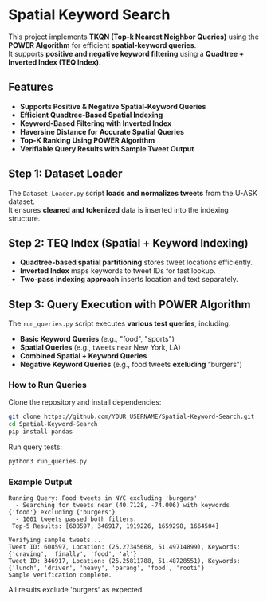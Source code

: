 # Spatial Keyword Search

This project implements **TKQN (Top-k Nearest Neighbor Queries)** using the **POWER Algorithm** for efficient **spatial-keyword queries**.  
It supports **positive and negative keyword filtering** using a **Quadtree + Inverted Index (TEQ Index).**  

## Features
- **Supports Positive & Negative Spatial-Keyword Queries**
- **Efficient Quadtree-Based Spatial Indexing**
- **Keyword-Based Filtering with Inverted Index**
- **Haversine Distance for Accurate Spatial Queries**
- **Top-K Ranking Using POWER Algorithm**
- **Verifiable Query Results with Sample Tweet Output**

## Step 1: Dataset Loader
The `Dataset_Loader.py` script **loads and normalizes tweets** from the U-ASK dataset.  
It ensures **cleaned and tokenized** data is inserted into the indexing structure.

## Step 2: TEQ Index (Spatial + Keyword Indexing)
- **Quadtree-based spatial partitioning** stores tweet locations efficiently.
- **Inverted Index** maps keywords to tweet IDs for fast lookup.
- **Two-pass indexing approach** inserts location and text separately.

## Step 3: Query Execution with POWER Algorithm
The `run_queries.py` script executes **various test queries**, including:  
- **Basic Keyword Queries** (e.g., "food", "sports")  
- **Spatial Queries** (e.g., tweets near New York, LA)  
- **Combined Spatial + Keyword Queries**  
- **Negative Keyword Queries** (e.g., food tweets **excluding** “burgers”)  

### **How to Run Queries**
Clone the repository and install dependencies:
```bash
git clone https://github.com/YOUR_USERNAME/Spatial-Keyword-Search.git
cd Spatial-Keyword-Search
pip install pandas
```

Run query tests:
```bash
python3 run_queries.py
```

### **Example Output**
```
Running Query: Food tweets in NYC excluding 'burgers'
  - Searching for tweets near (40.7128, -74.006) with keywords {'food'} excluding {'burgers'}
  - 1001 tweets passed both filters.
 Top-5 Results: [608597, 346917, 1919226, 1659298, 1664504]

Verifying sample tweets...
Tweet ID: 608597, Location: (25.27345668, 51.49714899), Keywords: {'craving', 'finally', 'food', 'al'}
Tweet ID: 346917, Location: (25.25811788, 51.48728551), Keywords: {'lunch', 'driver', 'heavy', 'parang', 'food', 'rooti'}
Sample verification complete.
```
All results exclude 'burgers' as expected.
